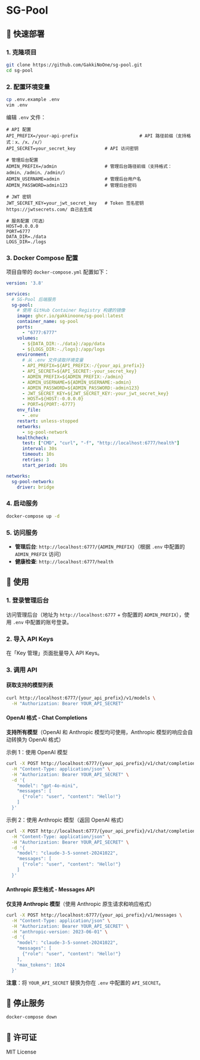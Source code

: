 # SG-Pool

## 🚀 快速部署

### 1. 克隆项目

```bash
git clone https://github.com/GakkiNoOne/sg-pool.git
cd sg-pool
```

### 2. 配置环境变量

```bash
cp .env.example .env
vim .env
```

编辑 `.env` 文件：

```env
# API 配置
API_PREFIX=/your-api-prefix                       # API 路径前缀（支持格式：x、/x、/x/）
API_SECRET=your_secret_key           # API 访问密钥

# 管理后台配置
ADMIN_PREFIX=/admin                  # 管理后台路径前缀（支持格式：admin、/admin、/admin/）
ADMIN_USERNAME=admin                 # 管理后台用户名
ADMIN_PASSWORD=admin123              # 管理后台密码

# JWT 密钥
JWT_SECRET_KEY=your_jwt_secret_key   # Token 签名密钥 https://jwtsecrets.com/ 自己去生成

# 服务配置（可选）
HOST=0.0.0.0
PORT=6777
DATA_DIR=./data
LOGS_DIR=./logs
```


### 3. Docker Compose 配置

项目自带的 `docker-compose.yml` 配置如下：

```yaml
version: '3.8'

services:
  # SG-Pool 后端服务
  sg-pool:
    # 使用 GitHub Container Registry 构建的镜像
    image: ghcr.io/gakkinoone/sg-pool:latest
    container_name: sg-pool
    ports:
      - "6777:6777"
    volumes:
      - ${DATA_DIR:-./data}:/app/data
      - ${LOGS_DIR:-./logs}:/app/logs
    environment:
      # 从 .env 文件读取环境变量
      - API_PREFIX=${API_PREFIX:-/{your_api_prefix}}
      - API_SECRET=${API_SECRET:-your_secret_key}
      - ADMIN_PREFIX=${ADMIN_PREFIX:-/admin}
      - ADMIN_USERNAME=${ADMIN_USERNAME:-admin}
      - ADMIN_PASSWORD=${ADMIN_PASSWORD:-admin123}
      - JWT_SECRET_KEY=${JWT_SECRET_KEY:-your_jwt_secret_key}
      - HOST=${HOST:-0.0.0.0}
      - PORT=${PORT:-6777}
    env_file:
      - .env
    restart: unless-stopped
    networks:
      - sg-pool-network
    healthcheck:
      test: ["CMD", "curl", "-f", "http://localhost:6777/health"]
      interval: 30s
      timeout: 10s
      retries: 3
      start_period: 10s

networks:
  sg-pool-network:
    driver: bridge
```

### 4. 启动服务

```bash
docker-compose up -d
```

### 5. 访问服务

- **管理后台**: `http://localhost:6777/{ADMIN_PREFIX}`（根据 `.env` 中配置的 `ADMIN_PREFIX` 访问）
- **健康检查**: `http://localhost:6777/health`

## 📖 使用

### 1. 登录管理后台

访问管理后台（地址为 `http://localhost:6777` + 你配置的 `ADMIN_PREFIX`），使用 `.env` 中配置的账号登录。

### 2. 导入 API Keys

在「Key 管理」页面批量导入 API Keys。

### 3. 调用 API

#### 获取支持的模型列表

```bash
curl http://localhost:6777/{your_api_prefix}/v1/models \
  -H "Authorization: Bearer YOUR_API_SECRET"
```

#### OpenAI 格式 - Chat Completions

**支持所有模型**（OpenAI 和 Anthropic 模型均可使用，Anthropic 模型的响应会自动转换为 OpenAI 格式）

示例 1：使用 OpenAI 模型
```bash
curl -X POST http://localhost:6777/{your_api_prefix}/v1/chat/completions \
  -H "Content-Type: application/json" \
  -H "Authorization: Bearer YOUR_API_SECRET" \
  -d '{
    "model": "gpt-4o-mini",
    "messages": [
      {"role": "user", "content": "Hello!"}
    ]
  }'
```

示例 2：使用 Anthropic 模型（返回 OpenAI 格式）
```bash
curl -X POST http://localhost:6777/{your_api_prefix}/v1/chat/completions \
  -H "Content-Type: application/json" \
  -H "Authorization: Bearer YOUR_API_SECRET" \
  -d '{
    "model": "claude-3-5-sonnet-20241022",
    "messages": [
      {"role": "user", "content": "Hello!"}
    ]
  }'
```

#### Anthropic 原生格式 - Messages API

**仅支持 Anthropic 模型**（使用 Anthropic 原生请求和响应格式）

```bash
curl -X POST http://localhost:6777/{your_api_prefix}/v1/messages \
  -H "Content-Type: application/json" \
  -H "Authorization: Bearer YOUR_API_SECRET" \
  -H "anthropic-version: 2023-06-01" \
  -d '{
    "model": "claude-3-5-sonnet-20241022",
    "messages": [
      {"role": "user", "content": "Hello!"}
    ],
    "max_tokens": 1024
  }'
```

**注意**：将 `YOUR_API_SECRET` 替换为你在 `.env` 中配置的 `API_SECRET`。

## 🔧 停止服务

```bash
docker-compose down
```

## 📝 许可证

MIT License

